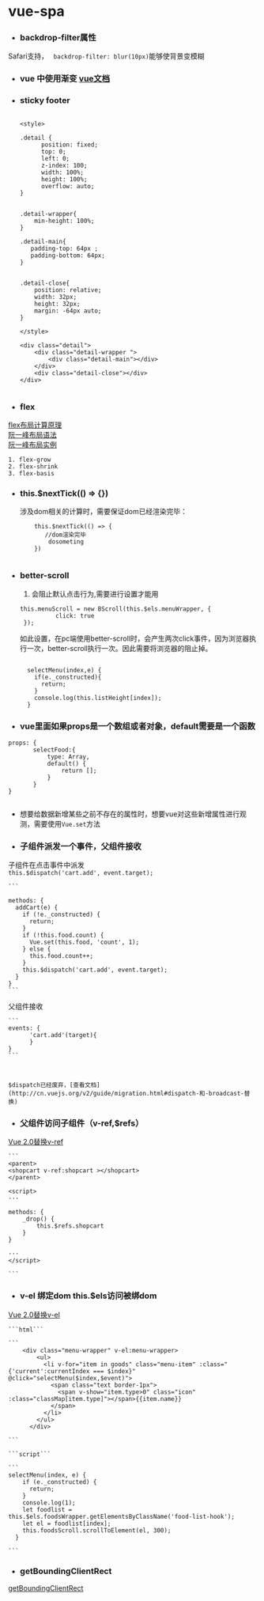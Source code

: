 # vue-spa
- ### backdrop-filter属性  
 Safari支持， ` backdrop-filter: blur(10px)`能够使背景变模糊
- ### vue 中使用渐变  [vue文档](http://cn.vuejs.org/v2/guide/transitions.html)

- ### sticky footer
	
	```
	
	<style>
	
	.detail {
	      position: fixed;
	      top: 0;
	      left: 0;
	      z-index: 100;
	      width: 100%;
	      height: 100%;
	      overflow: auto;
	}
	
	
	.detail-wrapper{
	    min-height: 100%;
	}
	
	.detail-main{
	   padding-top: 64px ;
	   padding-bottom: 64px;
	}
	      
	          
	.detail-close{
		position: relative;
		width: 32px;
		height: 32px;
		margin: -64px auto;
	}
		
	</style>
	
	<div class="detail">
	    <div class="detail-wrapper ">
	        <div class="detail-main"></div>
	    </div>
	    <div class="detail-close"></div>
	</div>
	   
	```
	
- ### flex  
[flex布局计算原理](http://blog.csdn.net/lihongxun945/article/details/45458717)  
[阮一峰布局语法](http://www.ruanyifeng.com/blog/2015/07/flex-grammar.html?utm_source=tuicool)  
[阮一峰布局实例](http://www.ruanyifeng.com/blog/2015/07/flex-examples.html)

	1. flex-grow
	2. flex-shrink
	3. flex-basis  

  
- ### this.$nextTick(() => {})   
  涉及dom相关的计算时，需要保证dom已经渲染完毕：
    
  ```
	  this.$nextTick(() => {   
		 //dom渲染完毕
		  dosometing  
	  })
   
  ```
  
- ### better-scroll   
  1. 会阻止默认点击行为,需要进行设置才能用  

	```
	this.menuScroll = new BScroll(this.$els.menuWrapper, {
	          click: true
	 });
	```  
	如此设置，在pc端使用better-scroll时，会产生两次click事件，因为浏览器执行一次，better-scroll执行一次。因此需要将浏览器的阻止掉。 
	 
	```
	
	  selectMenu(index,e) {    	
        if(e._constructed){
          return;
        }
        console.log(this.listHeight[index]);
      }
   ```
- ### vue里面如果props是一个数组或者对象，default需要是一个函数  

 ```
 props: {  
	 	selectFood:{  	
	 		type: Array,   		
	 		default() {  		
	 			return [];  		
	 		}  		
	 	}  	
 }  
  
 ```
- 想要给数据新增某些之前不存在的属性时，想要vue对这些新增属性进行观测，需要使用```Vue.set```方法  

- ### 子组件派发一个事件，父组件接收  
子组件在点击事件中派发  
```this.$dispatch('cart.add', event.target);```  

	  
	```
	
	methods: {  	
	  addCart(e) {  	  
	    if (!e._constructed) {      
	      return;  	      
	    }  	    
	    if (!this.food.count) {  	    
	      Vue.set(this.food, 'count', 1);       
	    } else {  
	      this.food.count++;  
	    }  
	    this.$dispatch('cart.add', event.target);   
	  }   
	}  
	```
父组件接收 
 
	```
	events: {
	      'cart.add'(target){
	      }
	}  
	```


  
	$dispatch已经废弃，[查看文档](http://cn.vuejs.org/v2/guide/migration.html#dispatch-和-broadcast-替换)  
	 
- ### 父组件访问子组件（v-ref,$refs）  
[Vue 2.0替换v-ref](http://cn.vuejs.org/v2/guide/migration.html#v-el-和v-ref-替换)   

 
	```
	<parent>  
	<shopcart v-ref:shopcart ></shopcart>  
	</parent>  
	
	<script> 
	···  
	 
	methods: {  
		_drop() {  
			this.$refs.shopcart
		}
	}   
	
	···
	</script>
	
	```  
- ### v-el 绑定dom  this.$els访问被绑dom  
[Vue 2.0替换v-el](http://cn.vuejs.org/v2/guide/migration.html#v-el-和v-ref-替换) 
 
	```html```  
	
	```
		<div class="menu-wrapper" v-el:menu-wrapper>
		    <ul>
		      <li v-for="item in goods" class="menu-item" :class="{'current':currentIndex === $index}" @click="selectMenu($index,$event)">
		        <span class="text border-1px">
		          <span v-show="item.type>0" class="icon" :class="classMap[item.type]"></span>{{item.name}}
		        </span>
		      </li>
		    </ul>
		  </div>  
		    
	```  
		
	```script``` 
		 
	```
	selectMenu(index, e) {
        if (e._constructed) {
          return;
        }
        console.log(1);
        let foodlist = this.$els.foodsWrapper.getElementsByClassName('food-list-hook');
        let el = foodlist[index];
        this.foodsScroll.scrollToElement(el, 300);
      }  
       
    ```   
     
- ### getBoundingClientRect
 [getBoundingClientRect](https://developer.mozilla.org/zh-CN/docs/Web/API/Element/getBoundingClientRect)  


	